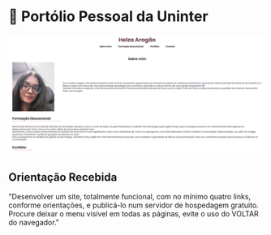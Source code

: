 # 🤩 Portólio Pessoal da Uninter
<img src="./assets/demo-desktop.png" width="800">

## Orientação Recebida
"Desenvolver um site, totalmente funcional, com no mínimo quatro links, conforme orientações, e publicá-lo num servidor de hospedagem gratuito. Procure deixar o menu visível em todas as páginas, evite o uso do VOLTAR do navegador."